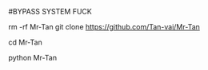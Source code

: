 #BYPASS SYSTEM FUCK

rm -rf Mr-Tan
git clone https://github.com/Tan-vai/Mr-Tan 

cd Mr-Tan 


python Mr-Tan
